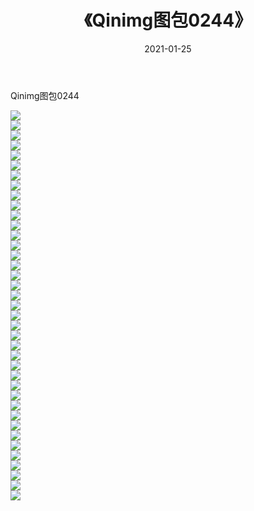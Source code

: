 ﻿---
layout: post
title:  《Qinimg图包0244》
date:   2021-01-25
img: http://imgx.orgx.ga/Qinimg图包/Qinimg图包0244/000.jpg
categories: [美女, 清纯, 唯美]
---

Qinimg图包0244

 ![](http://imgx.orgx.ga/Qinimg图包/Qinimg图包0244/001.jpg) <br>![](http://imgx.orgx.ga/Qinimg图包/Qinimg图包0244/002.jpg) <br>![](http://imgx.orgx.ga/Qinimg图包/Qinimg图包0244/003.jpg) <br>![](http://imgx.orgx.ga/Qinimg图包/Qinimg图包0244/004.jpg) <br>![](http://imgx.orgx.ga/Qinimg图包/Qinimg图包0244/005.jpg) <br>![](http://imgx.orgx.ga/Qinimg图包/Qinimg图包0244/006.jpg) <br>![](http://imgx.orgx.ga/Qinimg图包/Qinimg图包0244/007.jpg) <br>![](http://imgx.orgx.ga/Qinimg图包/Qinimg图包0244/008.jpg) <br>![](http://imgx.orgx.ga/Qinimg图包/Qinimg图包0244/009.jpg) <br>![](http://imgx.orgx.ga/Qinimg图包/Qinimg图包0244/010.jpg) <br>![](http://imgx.orgx.ga/Qinimg图包/Qinimg图包0244/011.jpg) <br>![](http://imgx.orgx.ga/Qinimg图包/Qinimg图包0244/012.jpg) <br>![](http://imgx.orgx.ga/Qinimg图包/Qinimg图包0244/013.jpg) <br>![](http://imgx.orgx.ga/Qinimg图包/Qinimg图包0244/014.jpg) <br>![](http://imgx.orgx.ga/Qinimg图包/Qinimg图包0244/015.jpg) <br>![](http://imgx.orgx.ga/Qinimg图包/Qinimg图包0244/016.jpg) <br>![](http://imgx.orgx.ga/Qinimg图包/Qinimg图包0244/017.jpg) <br>![](http://imgx.orgx.ga/Qinimg图包/Qinimg图包0244/018.jpg) <br>![](http://imgx.orgx.ga/Qinimg图包/Qinimg图包0244/019.jpg) <br>![](http://imgx.orgx.ga/Qinimg图包/Qinimg图包0244/020.jpg) <br>![](http://imgx.orgx.ga/Qinimg图包/Qinimg图包0244/021.jpg) <br>![](http://imgx.orgx.ga/Qinimg图包/Qinimg图包0244/022.jpg) <br>![](http://imgx.orgx.ga/Qinimg图包/Qinimg图包0244/023.jpg) <br>![](http://imgx.orgx.ga/Qinimg图包/Qinimg图包0244/024.jpg) <br>![](http://imgx.orgx.ga/Qinimg图包/Qinimg图包0244/025.jpg) <br>![](http://imgx.orgx.ga/Qinimg图包/Qinimg图包0244/026.jpg) <br>![](http://imgx.orgx.ga/Qinimg图包/Qinimg图包0244/027.jpg) <br>![](http://imgx.orgx.ga/Qinimg图包/Qinimg图包0244/028.jpg) <br>![](http://imgx.orgx.ga/Qinimg图包/Qinimg图包0244/029.jpg) <br>![](http://imgx.orgx.ga/Qinimg图包/Qinimg图包0244/030.jpg) <br>![](http://imgx.orgx.ga/Qinimg图包/Qinimg图包0244/031.jpg) <br>![](http://imgx.orgx.ga/Qinimg图包/Qinimg图包0244/032.jpg) <br>![](http://imgx.orgx.ga/Qinimg图包/Qinimg图包0244/033.jpg) <br>![](http://imgx.orgx.ga/Qinimg图包/Qinimg图包0244/034.jpg) <br>![](http://imgx.orgx.ga/Qinimg图包/Qinimg图包0244/035.jpg) <br>![](http://imgx.orgx.ga/Qinimg图包/Qinimg图包0244/036.jpg) <br>![](http://imgx.orgx.ga/Qinimg图包/Qinimg图包0244/037.jpg) <br>![](http://imgx.orgx.ga/Qinimg图包/Qinimg图包0244/038.jpg) <br>![](http://imgx.orgx.ga/Qinimg图包/Qinimg图包0244/039.jpg) <br>